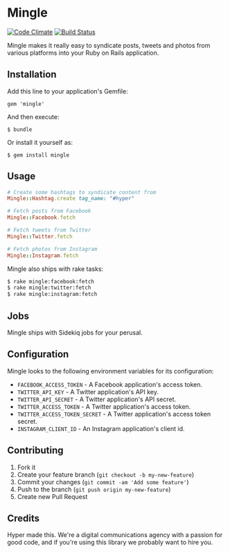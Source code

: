 # Mingle

[![Code Climate](https://codeclimate.com/github/hyperoslo/mingle.png)](https://codeclimate.com/github/hyperoslo/mingle)
[![Build Status](https://travis-ci.org/hyperoslo/mingle.png)](https://travis-ci.org/hyperoslo/mingle)

Mingle makes it really easy to syndicate posts, tweets and photos from various platforms into your Ruby
on Rails application.

## Installation

Add this line to your application's Gemfile:

    gem 'mingle'

And then execute:

    $ bundle

Or install it yourself as:

    $ gem install mingle

## Usage

```ruby
# Create some hashtags to syndicate content from
Mingle::Hashtag.create tag_name: "#hyper"

# Fetch posts from Facebook
Mingle::Facebook.fetch

# Fetch tweets from Twitter
Mingle::Twitter.fetch

# Fetch photos from Instagram
Mingle::Instagram.fetch
```

Mingle also ships with rake tasks:

```bash
$ rake mingle:facebook:fetch
$ rake mingle:twitter:fetch
$ rake mingle:instagram:fetch
```

## Jobs

Mingle ships with Sidekiq jobs for your perusal.

## Configuration

Mingle looks to the following environment variables for its configuration:

* `FACEBOOK_ACCESS_TOKEN` - A Facebook application's access token.
* `TWITTER_API_KEY` - A Twitter application's API key.
* `TWITTER_API_SECRET` - A Twitter application's API secret.
* `TWITTER_ACCESS_TOKEN` - A Twitter application's access token.
* `TWITTER_ACCESS_TOKEN_SECRET` - A Twitter application's access token secret.
* `INSTAGRAM_CLIENT_ID` - An Instagram application's client id.

## Contributing

1. Fork it
2. Create your feature branch (`git checkout -b my-new-feature`)
3. Commit your changes (`git commit -am 'Add some feature'`)
4. Push to the branch (`git push origin my-new-feature`)
5. Create new Pull Request

## Credits

Hyper made this. We're a digital communications agency with a passion for good code,
and if you're using this library we probably want to hire you.
